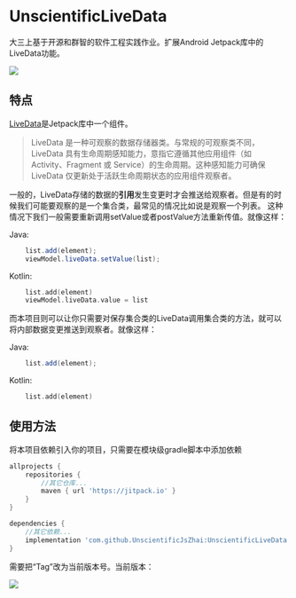 # UnscientificLiveData

大三上基于开源和群智的软件工程实践作业。扩展Android Jetpack库中的LiveData功能。

[![](https://jitpack.io/v/UnscientificJsZhai/UnscientificLiveData.svg)](https://jitpack.io/#UnscientificJsZhai/UnscientificLiveData)

## 特点

[LiveData](https://developer.android.google.cn/topic/libraries/architecture/livedata?hl=zh_cn)是Jetpack库中一个组件。

> LiveData 是一种可观察的数据存储器类。与常规的可观察类不同，LiveData 具有生命周期感知能力，意指它遵循其他应用组件（如 Activity、Fragment 或 Service）的生命周期。这种感知能力可确保 LiveData 仅更新处于活跃生命周期状态的应用组件观察者。

一般的，LiveData存储的数据的**引用**发生变更时才会推送给观察者。但是有的时候我们可能要观察的是一个集合类，最常见的情况比如说是观察一个列表。
这种情况下我们一般需要重新调用setValue或者postValue方法重新传值。就像这样：

Java:
```java
    list.add(element);
    viewModel.liveData.setValue(list);
```

Kotlin:
```kotlin
    list.add(element)
    viewModel.liveData.value = list
```

而本项目则可以让你只需要对保存集合类的LiveData调用集合类的方法，就可以将内部数据变更推送到观察者。就像这样：

Java:
```java
    list.add(element);
```

Kotlin:
```kotlin
    list.add(element)
```

## 使用方法

将本项目依赖引入你的项目，只需要在模块级gradle脚本中添加依赖

```groovy
allprojects {
    repositories {
        //其它仓库...
        maven { url 'https://jitpack.io' }
    }
}

dependencies {
    //其它依赖...
    implementation 'com.github.UnscientificJsZhai:UnscientificLiveData:Tag'
}
```

需要把“Tag”改为当前版本号。当前版本：

[![](https://jitpack.io/v/UnscientificJsZhai/UnscientificLiveData.svg)](https://jitpack.io/#UnscientificJsZhai/UnscientificLiveData)
